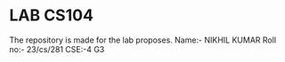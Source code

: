 # LAB CS104
The repository is made for the lab proposes.
Name:- NIKHIL KUMAR
Roll no:- 23/cs/281
CSE:-4
G3
